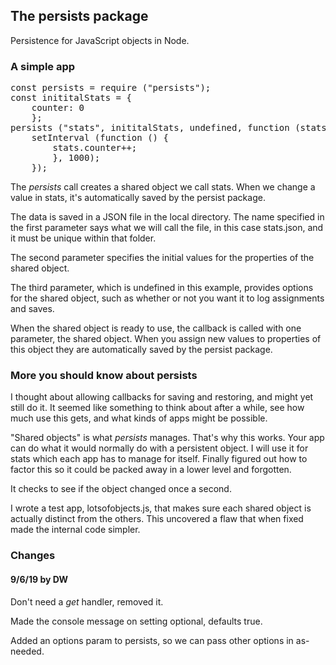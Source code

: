 ## The persists package

Persistence for JavaScript objects in Node. 

### A simple app

<pre>const persists = require ("persists");
const inititalStats = {
	counter: 0
	};
persists ("stats", inititalStats, undefined, function (stats) {
	setInterval (function () {
		stats.counter++;
		}, 1000);
	});
</pre>

The <i>persists</i> call creates a shared object we call stats. When we change a value in stats, it's automatically saved by the persist package. 

The data is saved in a JSON file in the local directory. The name specified in the first parameter says what we will call the file, in this case stats.json, and it must be unique within that folder. 

The second parameter specifies the initial values for the properties of the shared object. 

The third parameter, which is undefined in this example, provides options for the shared object, such as whether or not you want it to log assignments and saves.

When the shared object is ready to use, the callback is called with one parameter, the shared object. When you assign new values to properties of this object they are automatically saved by the persist package. 

### More you should know about persists

I thought about allowing callbacks for saving and restoring, and might yet still do it. It seemed like something to think about after a while, see how much use this gets, and what kinds of apps might be possible.

"Shared objects" is what <i>persists</i> manages. That's why this works. Your app can do what it would normally do with a persistent object. I will use it for stats which each app has to manage for itself. Finally figured out how to factor this so it could be packed away in a lower level and forgotten.

It checks to see if the object changed once a second. 

I wrote a test app, lotsofobjects.js, that makes sure each shared object is actually distinct from the others. This uncovered a flaw that when fixed made the internal code simpler.

### Changes

#### 9/6/19 by DW

Don't need a <i>get</i> handler, removed it. 

Made the console message on setting optional, defaults true.

Added an options param to persists, so we can pass other options in as-needed.

